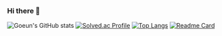 ### Hi there 👋

<!--
**hagoeun0119/hagoeun0119** is a ✨ _special_ ✨ repository because its `README.md` (this file) appears on your GitHub profile.

Here are some ideas to get you started:

- 🔭 I’m currently working on ...
- 🌱 I’m currently learning ...
- 👯 I’m looking to collaborate on ...
- 🤔 I’m looking for help with ...
- 💬 Ask me about ...
- 📫 How to reach me: ...
- 😄 Pronouns: ...
- ⚡ Fun fact: ...
-->

![Goeun's GitHub stats](https://github-readme-stats.vercel.app/api?username=Goeun&theme=swift&show_icons=true=true)
[![Solved.ac Profile](http://mazassumnida.wtf/api/generate_badge?boj=sera1193)](https://solved.ac/sera1193)
[![Top Langs](https://github-readme-stats.vercel.app/api/top-langs/?username=hagoeun0119&layout=compact)](https://github.com/hagoeun0119/github-readme-stats)
[![Readme Card](https://github-readme-stats.vercel.app/api/pin/?username=hagoeun0119a&repo=github-readme-stats)](https://github.com/hagoeun0119/github-readme-stats)
